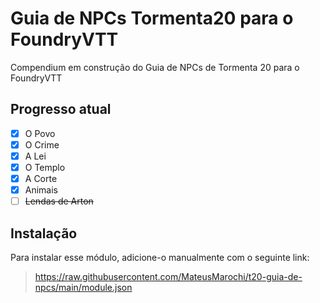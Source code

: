# Guia de NPCs Tormenta20 para o FoundryVTT
Compendium em construção do Guia de NPCs de Tormenta 20 para o FoundryVTT

## Progresso atual
 - [x] O Povo
 - [x] O Crime
 - [x] A Lei
 - [x] O Templo
 - [x] A Corte
 - [x] Animais
 - [ ] ~~Lendas de Arton~~

## Instalação
Para instalar esse módulo, adicione-o manualmente com o seguinte link:
> https://raw.githubusercontent.com/MateusMarochi/t20-guia-de-npcs/main/module.json

